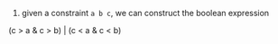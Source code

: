 
1. given a constraint `a b c`, we can construct the boolean expression

(c > a & c > b) | (c < a & c < b)
